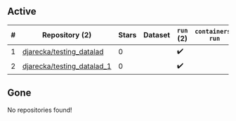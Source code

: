 ## Active
| # | Repository (2) | Stars | Dataset | `run` (2) | `containers-run` |
| --- | --- | --- | --- | --- | --- |
| 1 | [djarecka/testing_datalad](https://github.com/djarecka/testing_datalad) | 0 |  | :heavy_check_mark: |  |
| 2 | [djarecka/testing_datalad_1](https://github.com/djarecka/testing_datalad_1) | 0 |  | :heavy_check_mark: |  |

## Gone
No repositories found!
